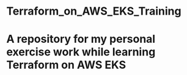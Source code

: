 # Terraform_on_AWS_EKS_Training
# A repository for my personal exercise work while learning Terraform on AWS EKS 
